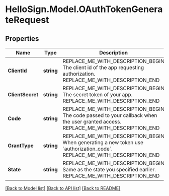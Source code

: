 # HelloSign.Model.OAuthTokenGenerateRequest

## Properties

Name | Type | Description | Notes
------------ | ------------- | ------------- | -------------
**ClientId** | **string** | REPLACE_ME_WITH_DESCRIPTION_BEGIN The client id of the app requesting authorization. REPLACE_ME_WITH_DESCRIPTION_END | 
**ClientSecret** | **string** | REPLACE_ME_WITH_DESCRIPTION_BEGIN The secret token of your app. REPLACE_ME_WITH_DESCRIPTION_END | 
**Code** | **string** | REPLACE_ME_WITH_DESCRIPTION_BEGIN The code passed to your callback when the user granted access. REPLACE_ME_WITH_DESCRIPTION_END | 
**GrantType** | **string** | REPLACE_ME_WITH_DESCRIPTION_BEGIN When generating a new token use &#x60;authorization_code&#x60;. REPLACE_ME_WITH_DESCRIPTION_END | [default to "authorization_code"]
**State** | **string** | REPLACE_ME_WITH_DESCRIPTION_BEGIN Same as the state you specified earlier. REPLACE_ME_WITH_DESCRIPTION_END | 

[[Back to Model list]](../README.md#documentation-for-models) [[Back to API list]](../README.md#documentation-for-api-endpoints) [[Back to README]](../README.md)


